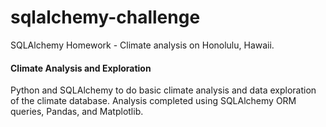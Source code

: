 # sqlalchemy-challenge
SQLAlchemy Homework - Climate analysis on Honolulu, Hawaii. 



#### Climate Analysis and Exploration

Python and SQLAlchemy to do basic climate analysis and data exploration of the climate database. Analysis completed using SQLAlchemy ORM queries, Pandas, and Matplotlib.

​	

